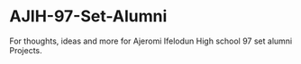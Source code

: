 # AJIH-97-Set-Alumni
For thoughts, ideas and more for Ajeromi Ifelodun High school 97 set alumni Projects.
